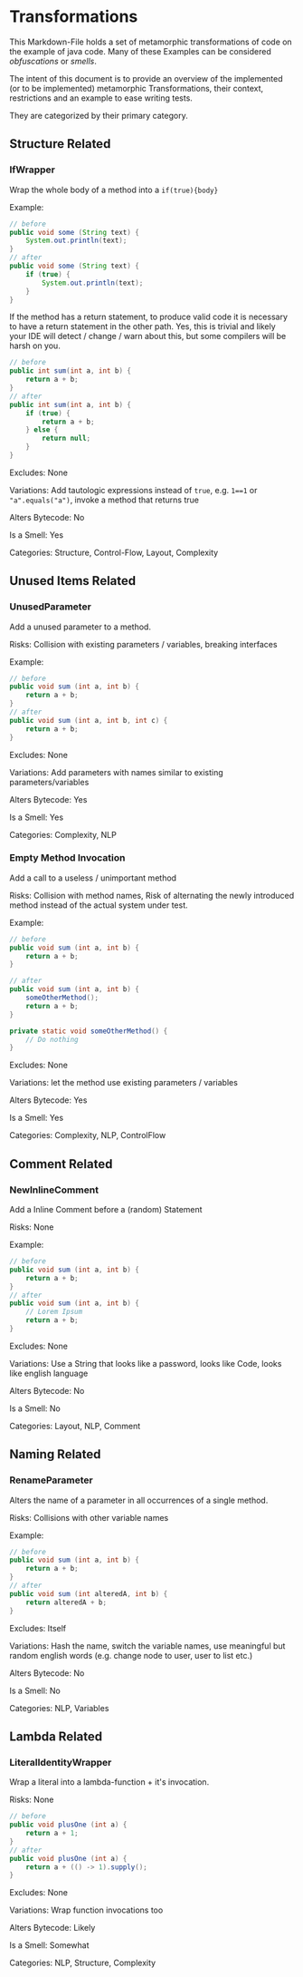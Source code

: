 # Transformations

This Markdown-File holds a set of metamorphic transformations of code on the example of java code.
Many of these Examples can be considered *obfuscations* or *smells*.

The intent of this document is to provide an overview of the implemented (or to be implemented) metamorphic Transformations,
their context, restrictions and an example to ease writing tests.

They are categorized by their primary category.

## Structure Related

### IfWrapper

Wrap the whole body of a method into a `if(true){body}`

Example:

```Java
// before
public void some (String text) {
    System.out.println(text);
}
// after
public void some (String text) {
    if (true) {
        System.out.println(text);
    }
}
```

If the method has a return statement, to produce valid code it is necessary to have a return statement in the other path. 
Yes, this is trivial and likely your IDE will detect / change / warn about this, but some compilers will be harsh on you.

```Java
// before
public int sum(int a, int b) {
    return a + b;
}
// after
public int sum(int a, int b) {
    if (true) {
        return a + b;
    } else {
        return null;
    }
}
```

Excludes: None

Variations: Add tautologic expressions instead of `true`, e.g. `1==1` or `"a".equals("a")`, invoke a method that returns true

Alters Bytecode: No

Is a Smell: Yes

Categories: Structure, Control-Flow, Layout, Complexity

## Unused Items Related

### UnusedParameter

Add a unused parameter to a method.

Risks: Collision with existing parameters / variables, breaking interfaces

Example:

```Java
// before
public void sum (int a, int b) {
    return a + b;
}
// after
public void sum (int a, int b, int c) {
    return a + b;
}
```

Excludes: None

Variations: Add parameters with names similar to existing parameters/variables

Alters Bytecode: Yes

Is a Smell: Yes

Categories: Complexity, NLP

### Empty Method Invocation

Add a call to a useless / unimportant method

Risks: Collision with method names, Risk of alternating the newly introduced method instead of the actual system under test.

Example:

```Java
// before
public void sum (int a, int b) {
    return a + b;
}

// after
public void sum (int a, int b) {
    someOtherMethod();
    return a + b;
}

private static void someOtherMethod() {
    // Do nothing
}
```

Excludes: None

Variations: let the method use existing parameters / variables

Alters Bytecode: Yes

Is a Smell: Yes

Categories: Complexity, NLP, ControlFlow

## Comment Related

### NewInlineComment

Add a Inline Comment before a (random) Statement

Risks: None

Example:

```Java
// before
public void sum (int a, int b) {
    return a + b;
}
// after
public void sum (int a, int b) {
    // Lorem Ipsum
    return a + b;
}
```

Excludes: None

Variations: Use a String that looks like a password, looks like Code, looks like english language

Alters Bytecode: No

Is a Smell: No

Categories: Layout, NLP, Comment

## Naming Related

### RenameParameter

Alters the name of a parameter in all occurrences of a single method.

Risks: Collisions with other variable names

Example:

```Java
// before
public void sum (int a, int b) {
    return a + b;
}
// after
public void sum (int alteredA, int b) {
    return alteredA + b;
}
```

Excludes: Itself

Variations: Hash the name, switch the variable names, use meaningful but random english words (e.g. change node to user, user to list etc.)

Alters Bytecode: No

Is a Smell: No

Categories: NLP, Variables

## Lambda Related

### LiteralIdentityWrapper

Wrap a literal into a lambda-function + it's invocation.

Risks: None

```Java
// before
public void plusOne (int a) {
    return a + 1;
}
// after
public void plusOne (int a) {
    return a + (() -> 1).supply();
}
```

Excludes: None

Variations: Wrap function invocations too

Alters Bytecode: Likely

Is a Smell: Somewhat

Categories: NLP, Structure, Complexity
